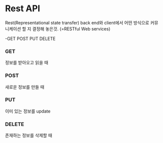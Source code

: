 # Rest API

Rest(Representational state transfer) back end와 client에서 어떤 방식으로 커뮤니케이션 할 지 결정해 놓은것. (=RESTful Web services)

-GET POST PUT DELETE

### GET
정보를 받아오고 읽을 때

### POST
새로운 정보를 만들 때

### PUT
이미 있는 정보를 update

### DELETE
존재하는 정보를 삭제할 때
